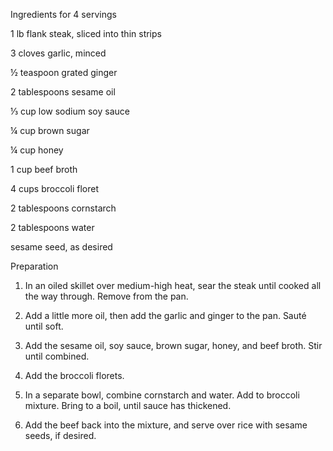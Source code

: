 Ingredients for 4 servings

1 lb flank steak, sliced into thin strips

3 cloves garlic, minced

½ teaspoon grated ginger

2 tablespoons sesame oil

⅓ cup low sodium soy sauce

¼ cup brown sugar

¼ cup honey

1 cup beef broth

4 cups broccoli floret

2 tablespoons cornstarch

2 tablespoons water

sesame seed, as desired

Preparation

1. In an oiled skillet over medium-high heat, sear the steak until cooked all the way through. Remove from the pan.

1. Add a little more oil, then add the garlic and ginger to the pan. Sauté until soft.

1. Add the sesame oil, soy sauce, brown sugar, honey, and beef broth. Stir until combined.

1. Add the broccoli florets.

1. In a separate bowl, combine cornstarch and water. Add to broccoli mixture. Bring to a boil, until sauce has thickened.

1. Add the beef back into the mixture, and serve over rice with sesame seeds, if desired.
